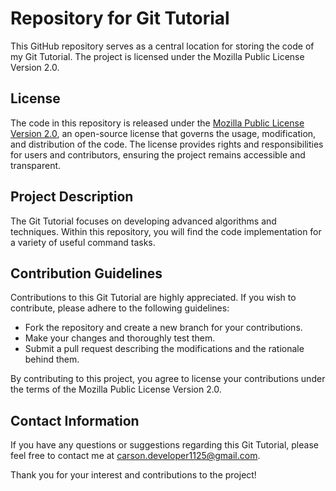 # Repository for Git Tutorial

This GitHub repository serves as a central location for storing the code of my Git Tutorial. The project is licensed under the Mozilla Public License Version 2.0.

## License

The code in this repository is released under the [Mozilla Public License Version 2.0](https://www.mozilla.org/en-US/MPL/2.0/), an open-source license that governs the usage, modification, and distribution of the code. The license provides rights and responsibilities for users and contributors, ensuring the project remains accessible and transparent.

## Project Description

The Git Tutorial focuses on developing advanced algorithms and techniques. Within this repository, you will find the code implementation for a variety of useful command tasks.

## Contribution Guidelines

Contributions to this Git Tutorial are highly appreciated. If you wish to contribute, please adhere to the following guidelines:

- Fork the repository and create a new branch for your contributions.
- Make your changes and thoroughly test them.
- Submit a pull request describing the modifications and the rationale behind them.

By contributing to this project, you agree to license your contributions under the terms of the Mozilla Public License Version 2.0.

## Contact Information

If you have any questions or suggestions regarding this Git Tutorial, please feel free to contact me at [carson.developer1125@gmail.com](mailto:carson.developer1125@gmail.com).

Thank you for your interest and contributions to the project!
